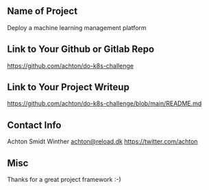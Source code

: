 ## Name of Project 

Deploy a machine learning management platform
 
## Link to Your Github or Gitlab Repo

https://github.com/achton/do-k8s-challenge

## Link to Your Project Writeup

https://github.com/achton/do-k8s-challenge/blob/main/README.md

## Contact Info

Achton Smidt Winther
achton@reload.dk
https://twitter.com/achton

## Misc 

Thanks for a great project framework :-)
